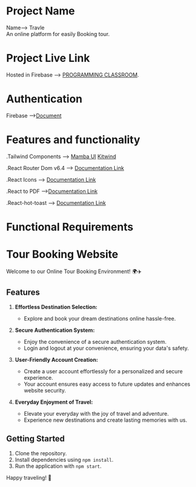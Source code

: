 # Project Name

Name--> Travle </br>
An online platform for easily Booking tour.

# Project Live Link

Hosted in Firebase --> [PROGRAMMING CLASSROOM](https://classroom-d2773.web.app/).

# Authentication

Firebase -->[Document](https://firebase.google.com/docs/auth/web/github-auth?hl=en&authuser=0)

# Features and functionality

.Tailwind Components --> [ Mamba UI](https://www.mambaui.com/) [ Kitwind](https://kitwind.io/products/kometa/components) </br>

.React Router Dom v6.4 --> [Documentation Link](https://reactrouter.com/en/main/start/overview) </br>

.React Icons --> [Documentation Link](https://react-icons.github.io/react-icons/) </br>

.React to PDF -->[Documentation Link](https://www.npmjs.com/package/react-to-pdf) </br>

.React-hot-toast --> [Documentation Link](https://react-hot-toast.com/) </br>

# Functional Requirements

# Tour Booking Website

Welcome to our Online Tour Booking Environment! 🌍✈️

## Features

1. **Effortless Destination Selection:**
   - Explore and book your dream destinations online hassle-free.

2. **Secure Authentication System:**
   - Enjoy the convenience of a secure authentication system.
   - Login and logout at your convenience, ensuring your data's safety.

3. **User-Friendly Account Creation:**
   - Create a user account effortlessly for a personalized and secure experience.
   - Your account ensures easy access to future updates and enhances website security.

4. **Everyday Enjoyment of Travel:**
   - Elevate your everyday with the joy of travel and adventure.
   - Experience new destinations and create lasting memories with us.

## Getting Started

1. Clone the repository.
2. Install dependencies using `npm install`.
3. Run the application with `npm start`.


Happy traveling! 🚀

